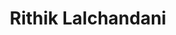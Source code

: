 ---
title : "Rithik Lalchandani"
# full screen navigation
first_name : "Rithik"
last_name : "Lalchandani"
bg_image : "images/backgrounds/full-nav-bg.jpg"
# animated text loop
occupations:
- "Software Developer"
- "Technical Support Specialist"
- "Junior Penetration Tester"


# slider background image loop
slider_images:
- "images/slider/slider-1.jpg"
- "images/slider/slider-2.jpg"
- "images/slider/slider-3.jpg"

# button
#button:
#  enable : true
#  label : "HIRE ME"
#  link : "#contact"


# custom style
custom_class: "" 
custom_attributes: "" 
custom_css: ""

---